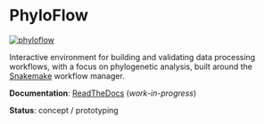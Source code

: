 # PhyloFlow

[![phyloflow](https://github.com/jsbrittain/phyloflow/actions/workflows/phyloflow.yml/badge.svg)](https://github.com/jsbrittain/phyloflow/actions/workflows/phyloflow.yml)

Interactive environment for building and validating data processing workflows, with a focus on phylogenetic analysis, built around the [Snakemake](https://snakemake.github.io/) workflow manager.

**Documentation**: [ReadTheDocs](https://phyloflow.readthedocs.io) (_work-in-progress_)

**Status**: concept / prototyping
